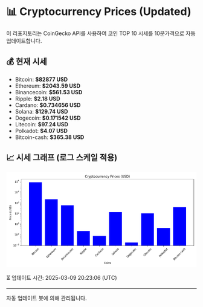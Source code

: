 
# 📊 Cryptocurrency Prices (Updated)

이 리포지토리는 CoinGecko API를 사용하여 코인 TOP 10 시세를 10분가격으로 자동 업데이트합니다.

## 💰 현재 시세
- Bitcoin: **$82877 USD**
- Ethereum: **$2043.59 USD**
- Binancecoin: **$561.53 USD**
- Ripple: **$2.18 USD**
- Cardano: **$0.734656 USD**
- Solana: **$129.74 USD**
- Dogecoin: **$0.171542 USD**
- Litecoin: **$97.24 USD**
- Polkadot: **$4.07 USD**
- Bitcoin-cash: **$365.38 USD**

## 📈 시세 그래프 (로그 스케일 적용)
![Crypto Prices](crypto_prices.png)

⏳ 업데이트 시간: 2025-03-09 20:23:06 (UTC)

---
자동 업데이트 봇에 의해 관리됩니다.
